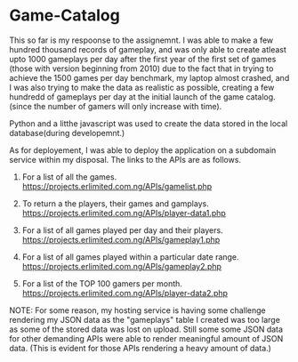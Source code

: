 # Game-Catalog

This so far is my respoonse to the assignemnt. 
I was able to make a few hundred thousand records of gameplay, and was only able to 
create atleast upto 1000 gameplays per day after the first year of the first set of games
(those with version beginning from 2010) due to the fact that in trying to achieve the 1500 games per day benchmark,
my laptop almost crashed, and I was also trying to make the data as realistic as possible, creating a few hundredd of 
gameplays per day at the initial launch of the game catalog.(since the number of gamers will only increase with time).

Python and a litthe javascript was used to create the data stored in the local database(during developemnt.)


As for deployement, I was able to deploy the application on a subdomain service within my disposal. 
The links to the APIs are as follows.

1. For a list of all the games.
https://projects.erlimited.com.ng/APIs/gamelist.php

2. To return a the players, their games and gamplays.
https://projects.erlimited.com.ng/APIs/player-data1.php

3. For a list of all games played per day and their players.
https://projects.erlimited.com.ng/APIs/gameplay1.php

4. For a list of all games played within a particular date range.
https://projects.erlimited.com.ng/APIs/gameplay2.php

5. For a list of the TOP 100 gamers per month.
https://projects.erlimited.com.ng/APIs/player-data2.php

NOTE: For some reason, my hosting service is having some challenge rendering my JSON data 
      as the "gameplays" table I created was too large as some of the stored data was lost
      on upload. Still some some JSON data for other demanding APIs were able to render
      meaningful amount of JSON data.
      (This is evident for those APIs rendering a heavy amount of data.)
